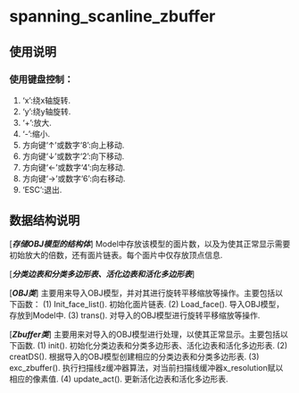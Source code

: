 # spanning_scanline_zbuffer

## 使用说明
### 使用键盘控制：
  1. ‘x’:绕x轴旋转.
  2. ‘y’:绕y轴旋转.
  3. ‘+’:放大.
  4. ‘-’:缩小.
  5. 方向键‘↑’或数字‘8’:向上移动.
  6. 方向键‘↓’或数字‘2’:向下移动.
  7. 方向键‘←’或数字‘4’:向左移动.
  8. 方向键‘→’或数字‘6’:向右移动.
  9. ‘ESC’:退出.

## 数据结构说明

  [***存储OBJ模型的结构体***]
  Model中存放该模型的面片数，以及为使其正常显示需要初始放大的倍数，还有面片链表。每个面片中仅存放顶点信息.
  
  [***分类边表和分类多边形表、活化边表和活化多边形表***]
  
  [***OBJ类***]
  主要用来导入OBJ模型，并对其进行旋转平移缩放等操作。主要包括以下函数：
  (1)	Init_face_list().
  初始化面片链表.
  (2)	Load_face().
  导入OBJ模型，存放到Model中.
  (3)	trans().
  对导入的OBJ模型进行旋转平移缩放等操作.

  [***Zbuffer类***]
  主要用来对导入的OBJ模型进行处理，以使其正常显示。主要包括以下函数.
  (1)	init().
  初始化分类边表和分类多边形表、活化边表和活化多边形表.
  (2)	creatDS().
  根据导入的OBJ模型创建相应的分类边表和分类多边形表.
  (3)	exc_zbuffer().
  执行扫描线z缓冲器算法，对当前扫描线缓冲器x_resolution赋以相应的像素值.
  (4)	update_act().
  更新活化边表和活化多边形表.

